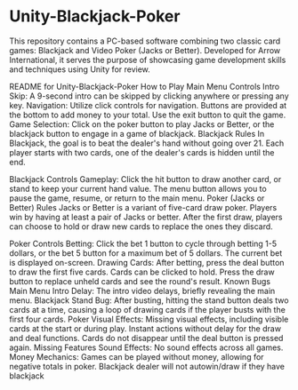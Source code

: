 # Unity-Blackjack-Poker
This repository contains a PC-based software combining two classic card games: Blackjack and Video Poker (Jacks or Better). Developed for Arrow International, it serves the purpose of showcasing game development skills and techniques using Unity for review.


README for Unity-Blackjack-Poker
How to Play
Main Menu Controls
Intro Skip: A 9-second intro can be skipped by clicking anywhere or pressing any key.
Navigation: Utilize click controls for navigation. Buttons are provided at the bottom to add money to your total. Use the exit button to quit the game.
Game Selection: Click on the poker button to play Jacks or Better, or the blackjack button to engage in a game of blackjack.
Blackjack Rules
In Blackjack, the goal is to beat the dealer's hand without going over 21. Each player starts with two cards, one of the dealer's cards is hidden until the end.

Blackjack Controls
Gameplay: Click the hit button to draw another card, or stand to keep your current hand value. The menu button allows you to pause the game, resume, or return to the main menu.
Poker (Jacks or Better) Rules
Jacks or Better is a variant of five-card draw poker. Players win by having at least a pair of Jacks or better. After the first draw, players can choose to hold or draw new cards to replace the ones they discard.

Poker Controls
Betting: Click the bet 1 button to cycle through betting 1-5 dollars, or the bet 5 button for a maximum bet of 5 dollars. The current bet is displayed on-screen.
Drawing Cards: After betting, press the deal button to draw the first five cards. Cards can be clicked to hold. Press the draw button to replace unheld cards and see the round's result.
Known Bugs
Main Menu
Intro Delay: The intro video delays, briefly revealing the main menu.
Blackjack
Stand Bug: After busting, hitting the stand button deals two cards at a time, causing a loop of drawing cards if the player busts with the first four cards.
Poker
Visual Effects: Missing visual effects, including visible cards at the start or during play. Instant actions without delay for the draw and deal functions. Cards do not disappear until the deal button is pressed again.
Missing Features
Sound Effects: No sound effects across all games.
Money Mechanics: Games can be played without money, allowing for negative totals in poker.
Blackjack dealer will not autowin/draw if they have blackjack
